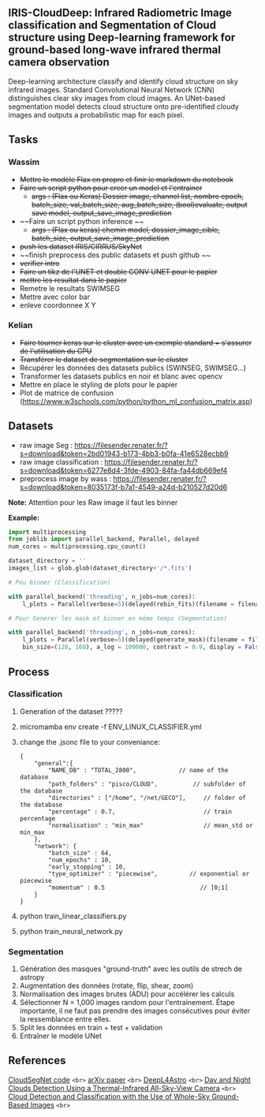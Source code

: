## **IRIS-CloudDeep**: Infrared Radiometric Image classification and Segmentation of Cloud structure using Deep-learning framework for ground-based long-wave infrared thermal camera observation

Deep-learning architecture classify and identify cloud structure on sky infrared images. Standard Convolutional Neural Network (CNN) distinguishes clear sky images from cloud images. An UNet-based segmentation model detects cloud structure onto pre-identified cloudy images and outputs a probabilistic map for each pixel.

## Tasks

### Wassim

- ~~Mettre le modèle Flax en propre et finir le markdown du notebook~~
- ~~Faire un script python pour creer un model et l'entrainer~~
  - ~~args : (Flax ou Keras) Dossier image, channel list, nombre epoch, batch_size, val_batch_size, aug_batch_size, (bool)evaluate,  output save model, output_save_image_prediction~~
- ~~Faire un script python inference ~~
  - ~~args : (Flax ou keras) chemin model, dossier_image_cible, batch_size, output_save_image_prediction~~
- ~~push les dataset IRIS/CIRRUS/SkyNet~~
- ~~finish preprocess des public datasets et push github ~~
- ~~verifier intro~~
- ~~Faire un tikz de l'UNET et double CONV UNET pour le papier~~
- ~~mettre les resultat dans le papier~~
- Remetre le resultats SWIMSEG
- Mettre avec color bar
- enleve coordonnee X Y

### Kelian

- ~~Faire tourner keras sur le cluster avec un exemple standard + s'assurer de l'utilisation du GPU~~
- ~~Transférer le dataset de segmentation sur le cluster~~
- Récupérer les données des datasets publics (SWINSEG, SWIMSEG...)
- Transformer les datasets publics en noir et blanc avec opencv
- Mettre en place le styling de plots pour le papier
- Plot de matrice de confusion (https://www.w3schools.com/python/python_ml_confusion_matrix.asp)

## Datasets

- raw image Seg : https://filesender.renater.fr/?s=download&token=2bd01943-b173-4bb3-b0fa-41e6528ecbb9
- raw image classification : https://filesender.renater.fr/?s=download&token=6277e8d4-3fde-4903-84fa-fa44db669ef4
- preprocess image by wass : https://filesender.renater.fr/?s=download&token=8035173f-b7a1-4549-a24d-b210527d20d6

__Note:__ Attention pour les Raw image il faut les binner

**Example:**

```python
import multiprocessing
from joblib import parallel_backend, Parallel, delayed
num_cores = multiprocessing.cpu_count()

dataset_directory = ''
images_list = glob.glob(dataset_directory+'/*.fits')

# Pou binner (Classification)

with parallel_backend('threading', n_jobs=num_cores):
    l_plots = Parallel(verbose=5)(delayed(rebin_fits)(filename = filename,bin_size=(128, 160)) for filename in images_list)

# Pour Generer les mask et binner en même temps (Segmentation)

with parallel_backend('threading', n_jobs=num_cores):
    l_plots = Parallel(verbose=5)(delayed(generate_mask)(filename = filename,
    bin_size=(128, 160), a_log = 100000, contrast = 0.9, display = False, return_mask = False, write_to_fits = True) for filename in images_list)

```

## Process

### Classification

1. Generation of the dataset ?????
2. micromamba env create -f ENV_LINUX_CLASSIFIER.yml
3. change the .jsonc file to your conveniance:

   ```
   {
       "general":{
           "NAME_DB" : "TOTAL_2800",		    // name of the database
           "path_folders" : "pisco/CLOUD",		    // subfolder of the database
           "directories" : ["/home", "/net/GECO"],     // folder of the database
           "percentage" : 0.7,                         // train percentage
           "normalisation" : "min_max"                 // mean_std or min_max
       },
       "network": {
           "batch_size" : 64,
           "num_epochs" : 10,
           "early_stopping" : 10,
           "type_optimizer" : "piecewise",    	   // exponential or piecewise
           "momentum" : 0.5                           // ]0;1[
       }
   }
   ```
4. python train_linear_classifiers.py
5. python train_neural_network.py

### Segmentation

1. Génération des masques "ground-truth" avec les outils de strech de astropy
2. Augmentation des données (rotate, flip, shear, zoom)
3. Normalisation des images brutes (ADU) pour accélérer les calculs
4. Sélectionner N = 1,000 images random pour l'entrainement. Étape importante, il ne faut pas prendre des images consécutives pour éviter la ressemblance entre elles.
5. Split les données en train + test + validation
6. Entraîner le modèle UNet

## References

[CloudSegNet code](https://github.com/Soumyabrata/CloudSegNet) `<br>`
[arXiv paper](https://arxiv.org/pdf/1904.07979.pdf) `<br>`
[DeepL4Astro](https://github.com/ASKabalan/deeplearning4astro_tools/blob/master/dltools/batch.py) `<br>`
[Day and Night Clouds Detection Using a Thermal-Infrared All-Sky-View Camera](https://doi.org/10.3390/rs13091852) `<br>`
[Cloud Detection and Classification with the Use of Whole-Sky Ground-Based Images](https://www.researchgate.net/publication/227860342) `<br>`
